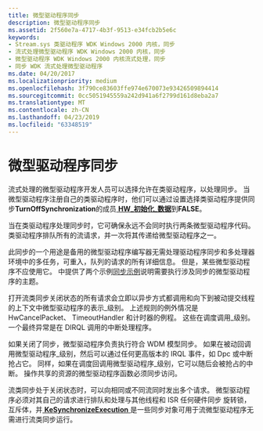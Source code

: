```yaml
---
title: 微型驱动程序同步
description: 微型驱动程序同步
ms.assetid: 2f560e7a-4717-4b3f-9513-e34fcb2b5e6c
keywords:
- Stream.sys 类驱动程序 WDK Windows 2000 内核，同步
- 流式处理微型驱动程序 WDK Windows 2000 内核，同步
- 微型驱动程序 WDK Windows 2000 内核流式处理，同步
- 同步 WDK 流式处理微型驱动程序
ms.date: 04/20/2017
ms.localizationpriority: medium
ms.openlocfilehash: 3f790ce83603ffe974e670073e93426509894414
ms.sourcegitcommit: 0cc5051945559a242d941a6f2799d161d8eba2a7
ms.translationtype: MT
ms.contentlocale: zh-CN
ms.lasthandoff: 04/23/2019
ms.locfileid: "63348519"
---
```

# <a name="minidriver-synchronization"></a>微型驱动程序同步





流式处理的微型驱动程序开发人员可以选择允许在类驱动程序，以处理同步。 当微型驱动程序注册自己的类驱动程序时，他们可以通过设置选择类驱动程序提供同步**TurnOffSynchronization**的成员[ **HW\_初始化\_数据**](https://msdn.microsoft.com/library/windows/hardware/ff559682)到**FALSE**。

当在类驱动程序处理同步时，它可确保永远不会同时执行两条微型驱动程序代码。 类驱动程序排队所有的流请求，并一次将其传递给微型驱动程序之一。

此同步的一个用途是备用的微型驱动程序编写器无需处理驱动程序同步和多处理器环境中的多任务，可重入，队列的请求的所有详细信息。 但是，某些微型驱动程序不应使用它。 中提供了两个示例[同步示例](synchronization-examples.md)说明需要执行涉及同步的微型驱动程序的主题。

打开流类同步关闭状态的所有请求会立即以异步方式都调用和向下到被动提交线程的上下文中微型驱动程序的表示\_级别。 上述规则的例外情况是 HwCancelPacket、 TimeoutHandler 和计时器的例程。 这些在调度调用\_级别。 一个最终异常是在 DIRQL 调用的中断处理程序。

如果关闭了同步，微型驱动程序负责执行符合 WDM 模型同步。 如果在被动回调用微型驱动程序\_级别，然后可以通过任何更高版本的 IRQL 事件，如 Dpc 或中断抢占它。 同样，如果在调度回调用微型驱动程序\_级别，它可以随后会被抢占的中断。 操作共享的资源的微型驱动程序函数必须同步访问。

流类同步处于关闭状态时，可以向相同或不同流同时发出多个请求。 微型驱动程序必须对其自己的请求进行排队和处理与其他线程和 ISR 任何硬件同步 旋转锁，互斥体，并[ **KeSynchronizeExecution** ](https://msdn.microsoft.com/library/windows/hardware/ff553302)是一些同步对象可用于流微型驱动程序无需进行流类同步运行。

 

 




